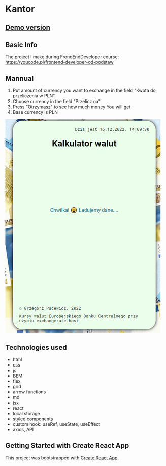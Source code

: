 # Kantor

## [Demo version](https://grzegorzpacewicz.github.io/currency-conventer-react/)

## Basic Info
The project I make during FrondEndDeveloper course: https://youcode.pl/frontend-developer-od-podstaw

## Mannual

1. Put amount of currency you want to exchange in the field "Kwota do przeliczenia w PLN"
2. Choose currency in the field "Przelicz na"
3. Press "Otrzymasz" to see how much money You will get
4. Base currency is PLN

![Demonstration](animation.gif)

## Technologies used
- html
- css
- js
- BEM
- flex
- grid
- arrow functions
- md
- jsx
- react
- local storage
- styled components
- custom hook: useRef, useState, useEffect
- axios, API

## Getting Started with Create React App

This project was bootstrapped with [Create React App](https://github.com/facebook/create-react-app).
